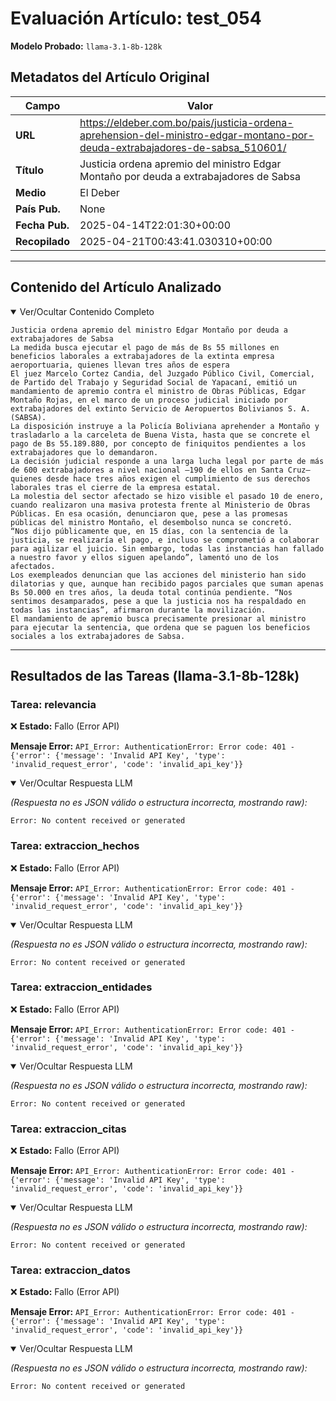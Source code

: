 # Evaluación Artículo: test_054
**Modelo Probado:** `llama-3.1-8b-128k`

## Metadatos del Artículo Original

| Campo          | Valor                                      |
|----------------|--------------------------------------------|
| **URL**        | https://eldeber.com.bo/pais/justicia-ordena-aprehension-del-ministro-edgar-montano-por-deuda-extrabajadores-de-sabsa_510601/           |
| **Título**     | Justicia ordena apremio del ministro Edgar Montaño por deuda a extrabajadores de Sabsa       |
| **Medio**      | El Deber         |
| **País Pub.**  | None |
| **Fecha Pub.** | 2025-04-14T22:01:30+00:00 |
| **Recopilado** | 2025-04-21T00:43:41.030310+00:00 |

---

## Contenido del Artículo Analizado

<details open>
<summary>Ver/Ocultar Contenido Completo</summary>

```text
Justicia ordena apremio del ministro Edgar Montaño por deuda a extrabajadores de Sabsa
La medida busca ejecutar el pago de más de Bs 55 millones en beneficios laborales a extrabajadores de la extinta empresa aeroportuaria, quienes llevan tres años de espera
El juez Marcelo Cortez Candia, del Juzgado Público Civil, Comercial, de Partido del Trabajo y Seguridad Social de Yapacaní, emitió un mandamiento de apremio contra el ministro de Obras Públicas, Edgar Montaño Rojas, en el marco de un proceso judicial iniciado por extrabajadores del extinto Servicio de Aeropuertos Bolivianos S. A. (SABSA).
La disposición instruye a la Policía Boliviana aprehender a Montaño y trasladarlo a la carceleta de Buena Vista, hasta que se concrete el pago de Bs 55.189.880, por concepto de finiquitos pendientes a los extrabajadores que lo demandaron.
La decisión judicial responde a una larga lucha legal por parte de más de 600 extrabajadores a nivel nacional —190 de ellos en Santa Cruz— quienes desde hace tres años exigen el cumplimiento de sus derechos laborales tras el cierre de la empresa estatal.
La molestia del sector afectado se hizo visible el pasado 10 de enero, cuando realizaron una masiva protesta frente al Ministerio de Obras Públicas. En esa ocasión, denunciaron que, pese a las promesas públicas del ministro Montaño, el desembolso nunca se concretó.
“Nos dijo públicamente que, en 15 días, con la sentencia de la justicia, se realizaría el pago, e incluso se comprometió a colaborar para agilizar el juicio. Sin embargo, todas las instancias han fallado a nuestro favor y ellos siguen apelando”, lamentó uno de los afectados.
Los exempleados denuncian que las acciones del ministerio han sido dilatorias y que, aunque han recibido pagos parciales que suman apenas Bs 50.000 en tres años, la deuda total continúa pendiente. “Nos sentimos desamparados, pese a que la justicia nos ha respaldado en todas las instancias”, afirmaron durante la movilización.
El mandamiento de apremio busca precisamente presionar al ministro para ejecutar la sentencia, que ordena que se paguen los beneficios sociales a los extrabajadores de Sabsa.
```
</details>

---

## Resultados de las Tareas (llama-3.1-8b-128k)

### Tarea: relevancia

❌ **Estado:** Fallo (Error API)

   **Mensaje Error:** `API_Error: AuthenticationError: Error code: 401 - {'error': {'message': 'Invalid API Key', 'type': 'invalid_request_error', 'code': 'invalid_api_key'}}`


<details open>
<summary>Ver/Ocultar Respuesta LLM</summary>

_(Respuesta no es JSON válido o estructura incorrecta, mostrando raw):_
```
Error: No content received or generated
```
</details>


### Tarea: extraccion_hechos

❌ **Estado:** Fallo (Error API)

   **Mensaje Error:** `API_Error: AuthenticationError: Error code: 401 - {'error': {'message': 'Invalid API Key', 'type': 'invalid_request_error', 'code': 'invalid_api_key'}}`


<details open>
<summary>Ver/Ocultar Respuesta LLM</summary>

_(Respuesta no es JSON válido o estructura incorrecta, mostrando raw):_
```
Error: No content received or generated
```
</details>


### Tarea: extraccion_entidades

❌ **Estado:** Fallo (Error API)

   **Mensaje Error:** `API_Error: AuthenticationError: Error code: 401 - {'error': {'message': 'Invalid API Key', 'type': 'invalid_request_error', 'code': 'invalid_api_key'}}`


<details open>
<summary>Ver/Ocultar Respuesta LLM</summary>

_(Respuesta no es JSON válido o estructura incorrecta, mostrando raw):_
```
Error: No content received or generated
```
</details>


### Tarea: extraccion_citas

❌ **Estado:** Fallo (Error API)

   **Mensaje Error:** `API_Error: AuthenticationError: Error code: 401 - {'error': {'message': 'Invalid API Key', 'type': 'invalid_request_error', 'code': 'invalid_api_key'}}`


<details open>
<summary>Ver/Ocultar Respuesta LLM</summary>

_(Respuesta no es JSON válido o estructura incorrecta, mostrando raw):_
```
Error: No content received or generated
```
</details>


### Tarea: extraccion_datos

❌ **Estado:** Fallo (Error API)

   **Mensaje Error:** `API_Error: AuthenticationError: Error code: 401 - {'error': {'message': 'Invalid API Key', 'type': 'invalid_request_error', 'code': 'invalid_api_key'}}`


<details open>
<summary>Ver/Ocultar Respuesta LLM</summary>

_(Respuesta no es JSON válido o estructura incorrecta, mostrando raw):_
```
Error: No content received or generated
```
</details>
